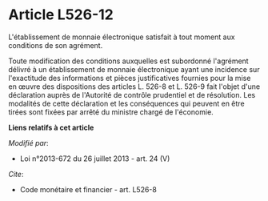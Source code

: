 # Article L526-12

L'établissement de monnaie électronique satisfait à tout moment aux conditions de son agrément.

Toute modification des conditions auxquelles est subordonné l'agrément délivré à un établissement de monnaie électronique
ayant une incidence sur l'exactitude des informations et pièces justificatives fournies pour la mise en œuvre des
dispositions des articles L. 526-8 et L. 526-9 fait l'objet d'une déclaration auprès de l'Autorité de contrôle prudentiel et
de résolution. Les modalités de cette déclaration et les conséquences qui peuvent en être tirées sont fixées par arrêté du
ministre chargé de l'économie.

**Liens relatifs à cet article**

_Modifié par_:

  - Loi n°2013-672 du 26 juillet 2013 - art. 24 (V)

_Cite_:

  - Code monétaire et financier - art. L526-8

